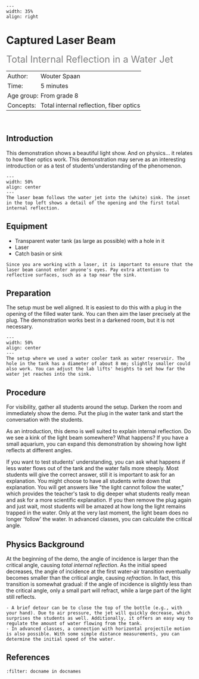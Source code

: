 ```{figure} ../../figures/confirmed.png
---
width: 35%
align: right
```

# Captured Laser Beam
<span style="font-size: 25px; color: gray;">Total Internal Reflection in a Water Jet</span>

<table style="width: 100%; border-collapse: collapse; border: none;">
    <tr style="background-color: var(--background-color);">  
        <td style="text-align: left; padding: 3px; border: none; color: var(--text-color)">Author:</td>
        <td style="text-align: left; padding: 3px; border: none; color: var(--text-color)">Wouter Spaan</td>
    </tr>
    <tr style="background-color: var(--background-color);"> 
        <td style="text-align: left; padding: 3px; border: none; color: var(--text-color)">Time:</td>
        <td style="text-align: left; padding: 3px; border: none; color: var(--text-color)">5 minutes</td>
    </tr>
    <tr style="background-color: var(--background-color);"> 
        <td style="text-align: left; padding: 3px; border: none; color: var(--text-color)">Age group:</td>
        <td style="text-align: left; padding: 3px; border: none; color: var(--text-color)">From grade 8</td>
    </tr>
    <tr style="background-color: var(--background-color);"> 
        <td style="text-align: left; padding: 3px; border: none; color: var(--text-color)">Concepts:</td>
        <td style="text-align: left; padding: 3px; border: none; color: var(--text-color)">Total internal reflection, fiber optics</td>
    </tr>
</table><br>

## Introduction
This demonstration shows a beautiful light show. And on physics... it relates to how fiber optics work. This demonstration may serve as an interesting introduction or as a test of students'understanding of the phenomenon.


```{figure} demo53_figure1.jpg
---
width: 50%
align: center
---
The laser beam follows the water jet into the (white) sink. The inset in the top left shows a detail of the opening and the first total internal reflection.
```

## Equipment
- Transparent water tank (as large as possible) with a hole in it
- Laser
- Catch basin or sink

```{warning}
Since you are working with a laser, it is important to ensure that the laser beam cannot enter anyone's eyes. Pay extra attention to reflective surfaces, such as a tap near the sink.
```

## Preparation
The setup must be well aligned. It is easiest to do this with a plug in the opening of the filled water tank. You can then aim the laser precisely at the plug. The demonstration works best in a darkened room, but it is not necessary.

```{figure} demo53_figure2.jpg
---
width: 50%
align: center
---
The setup where we used a water cooler tank as water reservoir. The hole in the tank has a diameter of about 8 mm; slightly smaller could also work. You can adjust the lab lifts' heights to set how far the water jet reaches into the sink.
```

## Procedure
For visibility, gather all students around the setup. Darken the room and immediately show the demo. Put the plug in the water tank and start the conversation with the students. 

As an introduction, this demo is well suited to explain internal reflection. Do we see a kink of the light beam somewhere? What happens? If you have a small aquarium, you can expand this demonstration by showing how light reflects at different angles. 

If you want to test students' understanding, you can ask what happens if less water flows out of the tank and the water falls more steeply. Most students will give the correct answer, still it is important to ask for an explanation. You might choose to have all students write down that explanation. You will get answers like "the light cannot follow the water," which provides the teacher's task to dig deeper what students really mean and ask for a more scientific explanation. If you then remove the plug again and just wait, most students will be amazed at how long the light remains trapped in the water. Only at the very last moment, the light beam does no longer 'follow' the water. In advanced classes, you can calculate the critical angle.

## Physics Background
At the beginning of the demo, the angle of incidence is larger than the critical angle, causing *total internal reflection*. As the initial speed decreases, the angle of incidence at the first water-air transition eventually becomes smaller than the critical angle, causing *refraction*. In fact, this transition is somewhat gradual: if the angle of incidence is slightly less than the critical angle, only a small part will refract, while a large part of the light still reflects.

```{tip}
- A brief detour can be to close the top of the bottle (e.g., with your hand). Due to air pressure, the jet will quickly decrease, which surprises the students as well. Additionally, it offers an easy way to regulate the amount of water flowing from the tank.
- In advanced classes, a connection with horizontal projectile motion is also possible. With some simple distance measurements, you can determine the initial speed of the water.
```



## References
```{bibliography}
:filter: docname in docnames
```